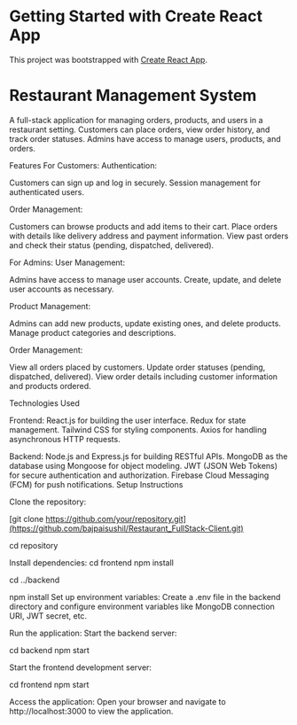# Getting Started with Create React App

This project was bootstrapped with [Create React App](https://github.com/facebook/create-react-app).

# Restaurant Management System
A full-stack application for managing orders, products, and users in a restaurant setting. Customers can place orders, view order history, and track order statuses. Admins have access to manage users, products, and orders.

Features
For Customers:
Authentication:

Customers can sign up and log in securely.
Session management for authenticated users.

Order Management:

Customers can browse products and add items to their cart.
Place orders with details like delivery address and payment information.
View past orders and check their status (pending, dispatched, delivered).

For Admins:
User Management:

Admins have access to manage user accounts.
Create, update, and delete user accounts as necessary.

Product Management:

Admins can add new products, update existing ones, and delete products.
Manage product categories and descriptions.

Order Management:

View all orders placed by customers.
Update order statuses (pending, dispatched, delivered).
View order details including customer information and products ordered.

Technologies Used

Frontend:
React.js for building the user interface.
Redux for state management.
Tailwind CSS for styling components.
Axios for handling asynchronous HTTP requests.

Backend:
Node.js and Express.js for building RESTful APIs.
MongoDB as the database using Mongoose for object modeling.
JWT (JSON Web Tokens) for secure authentication and authorization.
Firebase Cloud Messaging (FCM) for push notifications.
Setup Instructions

Clone the repository:

[git clone https://github.com/your/repository.git](https://github.com/bajpaisushil/Restaurant_FullStack-Client.git)

cd repository

Install dependencies:
cd frontend
npm install

cd ../backend

npm install
Set up environment variables:
Create a .env file in the backend directory and configure environment variables like MongoDB connection URI, JWT secret, etc.

Run the application:
Start the backend server:

cd backend
npm start

Start the frontend development server:

cd frontend
npm start

Access the application:
Open your browser and navigate to http://localhost:3000 to view the application.
